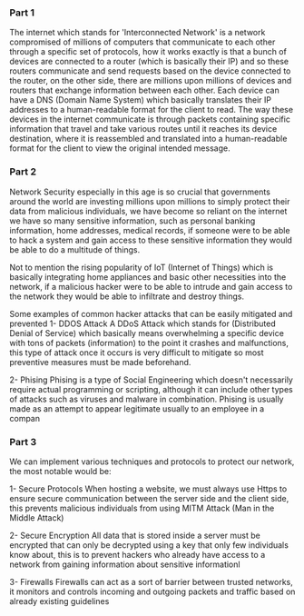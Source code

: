 ### Part 1

The internet which stands for 'Interconnected Network' is a network compromised of millions of computers that communicate to each other through a specific set of protocols, how it works exactly is that a bunch of devices are connected to a router (which is basically their IP) and so these routers communicate and send requests based on the device connected to the router, on the other side, there are millions upon millions of devices and routers that exchange information between each other. Each device can have a DNS (Domain Name System) which basically translates their IP addresses to a human-readable format for the client to read. The way these devices in the internet communicate is through packets containing specific information that travel and take various routes until it reaches its device destination, where it is reassembled and translated into a human-readable format for the client to view the original intended message.


### Part 2

Network Security especially in this age is so crucial that governments around the world are investing millions upon millions to simply protect their data from malicious individuals, we have become so reliant on the internet we have so many sensitive information, such as personal banking information, home addresses, medical records, if someone were to be able to hack a system and gain access to these sensitive information they would be able to do a multitude of things.

Not to mention the rising popularity of IoT (Internet of Things) which is basically integrating home appliances and basic other necessities into the network, if a malicious hacker were to be able to intrude and gain access to the network they would be able to infiltrate and destroy things.

Some examples of common hacker attacks that can be easily mitigated and prevented
1- DDOS Attack
A DDoS Attack which stands for (Distributed Denial of Service) which basically means overwhelming a specific device with tons of packets (information) to the point it crashes and malfunctions, this type of attack once it occurs is very difficult to mitigate so most preventive measures must be made beforehand.

2- Phising
Phising is a type of Social Engineering which doesn't necessarily require actual programming or scripting, although it can include other types of attacks such as viruses and malware in combination.
Phising is usually made as an attempt to appear legitimate usually to an employee in a compan



### Part 3

We can implement various techniques and protocols to protect our network, the most notable would be:

1- Secure Protocols
When hosting a website, we must always use Https to ensure secure communication between the server side and the client side, this prevents malicious individuals from using MITM Attack (Man in the Middle Attack)

2- Secure Encryption
All data that is stored inside a server must be encrypted that can only be decrypted using a key that only few individuals know about, this is to prevent hackers who already have access to a network from gaining information about sensitive informationl


3- Firewalls
Firewalls can act as a sort of barrier between trusted networks, it monitors and controls incoming and outgoing packets and traffic based on already existing guidelines
